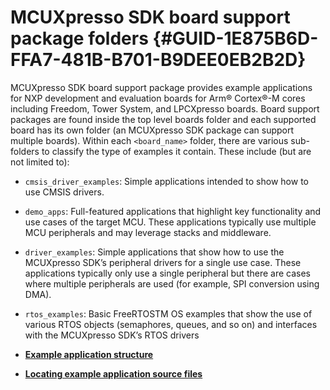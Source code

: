 # MCUXpresso SDK board support package folders {#GUID-1E875B6D-FFA7-481B-B701-B9DEE0EB2B2D}

MCUXpresso SDK board support package provides example applications for NXP development and evaluation boards for Arm® Cortex®-M cores including Freedom, Tower System, and LPCXpresso boards. Board support packages are found inside the top level boards folder and each supported board has its own folder \(an MCUXpresso SDK package can support multiple boards\). Within each `<board_name>` folder, there are various sub-folders to classify the type of examples it contain. These include \(but are not limited to\):

-   `cmsis_driver_examples`: Simple applications intended to show how to use CMSIS drivers.
-   `demo_apps`: Full-featured applications that highlight key functionality and use cases of the target MCU. These applications typically use multiple MCU peripherals and may leverage stacks and middleware.
-   `driver_examples`: Simple applications that show how to use the MCUXpresso SDK’s peripheral drivers for a single use case. These applications typically only use a single peripheral but there are cases where multiple peripherals are used \(for example, SPI conversion using DMA\).
-   `rtos_examples`: Basic FreeRTOSTM OS examples that show the use of various RTOS objects \(semaphores, queues, and so on\) and interfaces with the MCUXpresso SDK’s RTOS drivers

-   **[Example application structure](../topics/example_application_structure.md)**  

-   **[Locating example application source files](../topics/locating_example_application_source_files.md)**  


